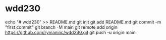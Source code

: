 # wdd230
echo "# wdd230" >> README.md
git init
git add README.md
git commit -m "first commit"
git branch -M main
git remote add origin https://github.com/rymaninc/wdd230.git
git push -u origin main
